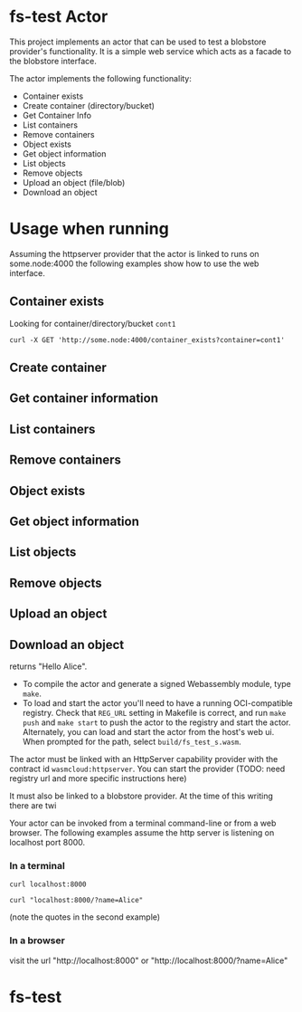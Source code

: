 # fs-test Actor

This project implements an actor that can be used to test a blobstore provider's 
functionality. It is a simple web service which acts as a facade to the blobstore 
interface.

The actor implements the following functionality:

- Container exists
- Create container (directory/bucket)
- Get Container Info
- List containers
- Remove containers
- Object exists
- Get object information
- List objects
- Remove objects
- Upload an object (file/blob)
- Download an object

# Usage when running

Assuming the httpserver provider that the actor is linked to runs on some.node:4000 
the following examples show how to use the web interface.

## Container exists

Looking for container/directory/bucket `cont1`

`curl -X GET 'http://some.node:4000/container_exists?container=cont1'`

## Create container

## Get container information

## List containers

## Remove containers

## Object exists

## Get object information

## List objects

## Remove objects

## Upload an object

## Download an object

returns "Hello Alice".


- To compile the actor and generate a signed Webassembly module, type `make`.
- To load and start the actor you'll need to have a running OCI-compatible
registry. Check that `REG_URL` setting in Makefile is correct, and run
`make push` and `make start` to push the actor to the registry
and start the actor.
Alternately, you can load and start the actor from the host's web ui.
When prompted for the path, 
select `build/fs_test_s.wasm`.

The actor must be linked with an HttpServer capability 
provider with the contract id `wasmcloud:httpserver`. You can start the
provider (TODO: need registry url and more specific instructions here)

It must also be linked to a blobstore provider. At the time of this writing
there are twi

Your actor can be invoked from a terminal command-line or from a web browser.
The following examples assume the http server is listening on localhost port 8000.

### In a terminal

```
curl localhost:8000

curl "localhost:8000/?name=Alice"
```
(note the quotes in the second example)


### In a browser

visit the url "http://localhost:8000" or "http://localhost:8000/?name=Alice"


# fs-test
